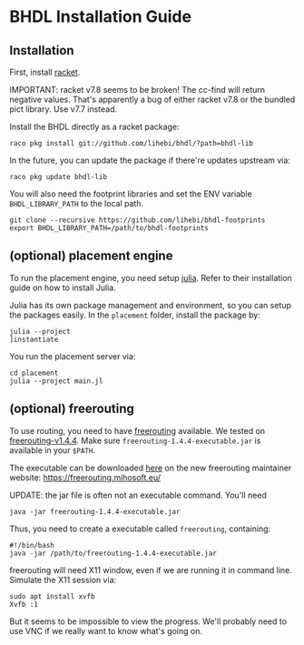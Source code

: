 # BHDL Installation Guide

## Installation

First, install [racket](https://racket-lang.org/).

IMPORTANT: racket v7.8 seems to be broken! The cc-find will return negative values. That's apparently a bug of either racket v7.8 or the bundled pict library. Use v7.7 instead.

Install the BHDL directly as a racket package:


```
raco pkg install git://github.com/lihebi/bhdl/?path=bhdl-lib
```

In the future, you can update the package if there're updates upstream via:

```
raco pkg update bhdl-lib
```

You will also need the footprint libraries and set the ENV variable
`BHDL_LIBRARY_PATH` to the local path.

```
git clone --recursive https://github.com/lihebi/bhdl-footprints
export BHDL_LIBRARY_PATH=/path/to/bhdl-footprints
```


## (optional) placement engine

To run the placement engine, you need setup
[julia](https://julialang.org/). Refer to their installation guide on how to
install Julia.

Julia has its own package management and environment, so you can setup the
packages easily. In the `placement` folder, install the package by:

```
julia --project
]instantiate
```

You run the placement server via:

```
cd placement
julia --project main.jl
```

## (optional) freerouting

To use routing, you need to have
[freerouting](https://github.com/freerouting/freerouting) available. We tested
on
[freerouting-v1.4.4](https://github.com/freerouting/freerouting/releases/tag/v1.4.4). Make
sure `freerouting-1.4.4-executable.jar` is available in your `$PATH`.

The executable can be downloaded [here](https://bintray.com/miho/Freerouting/download_file?file_path=eu%2Fmihosoft%2Ffreerouting%2Ffreerouting%2F1.4.4%2Ffreerouting-1.4.4-executable.jar) on the new freerouting maintainer website: https://freerouting.mihosoft.eu/

UPDATE: the jar file is often not an executable command. You'll need

```
java -jar freerouting-1.4.4-executable.jar
```

Thus, you need to create a executable called `freerouting`, containing:

```
#!/bin/bash
java -jar /path/to/freerouting-1.4.4-executable.jar
```

freerouting will need X11 window, even if we are running it in command line. Simulate the X11 session via:

```
sudo apt install xvfb
Xvfb :1
```

But it seems to be impossible to view the progress. We'll probably need to use VNC if we really want to know what's going on.
